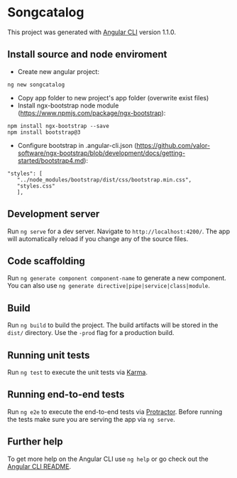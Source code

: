 # Songcatalog

This project was generated with [Angular CLI](https://github.com/angular/angular-cli) version 1.1.0.

## Install source and node enviroment

-  Create new angular project:
````
ng new songcatalog
````
- Copy app folder to new project's app folder (overwrite exist files)
- Install ngx-bootstrap node module (https://www.npmjs.com/package/ngx-bootstrap):
````
npm install ngx-bootstrap --save
npm install bootstrap@3
````
- Configure bootstrap in .angular-cli.json (https://github.com/valor-software/ngx-bootstrap/blob/development/docs/getting-started/bootstrap4.md):
````
"styles": [  
   "../node_modules/bootstrap/dist/css/bootstrap.min.css",  
   "styles.css"  
   ],
````

## Development server

Run `ng serve` for a dev server. Navigate to `http://localhost:4200/`. The app will automatically reload if you change any of the source files.

## Code scaffolding

Run `ng generate component component-name` to generate a new component. You can also use `ng generate directive|pipe|service|class|module`.

## Build

Run `ng build` to build the project. The build artifacts will be stored in the `dist/` directory. Use the `-prod` flag for a production build.

## Running unit tests

Run `ng test` to execute the unit tests via [Karma](https://karma-runner.github.io).

## Running end-to-end tests

Run `ng e2e` to execute the end-to-end tests via [Protractor](http://www.protractortest.org/).
Before running the tests make sure you are serving the app via `ng serve`.

## Further help

To get more help on the Angular CLI use `ng help` or go check out the [Angular CLI README](https://github.com/angular/angular-cli/blob/master/README.md).
